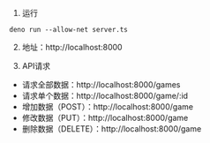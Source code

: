 1. 运行

```
deno run --allow-net server.ts
```

2. 地址：http://localhost:8000

3. API请求

- 请求全部数据：http://localhost:8000/games
- 请求单个数据：http://localhost:8000/game/:id
- 增加数据（POST）：http://localhost:8000/game
- 修改数据（PUT）：http://localhost:8000/game
- 删除数据（DELETE）：http://localhost:8000/game